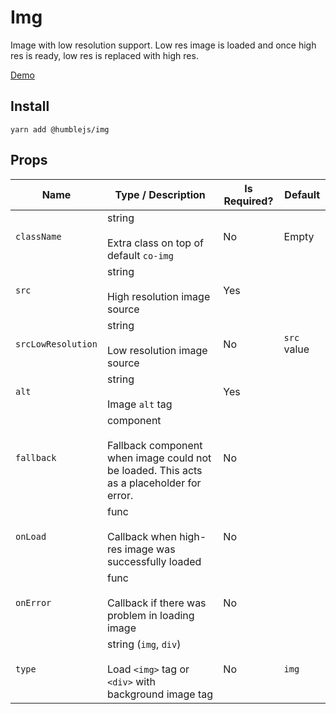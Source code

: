 # Img
Image with low resolution support. Low res image is loaded and once high res is
ready, low res is replaced with high res.

[Demo](https://humblejs.zuhd.org/pkg/img/demo)

## Install

```
yarn add @humblejs/img
```

## Props

| **Name** | **Type / Description** | **Is Required?** | **Default** |
|-----------|----------|-------------|-------------|
| `className`    | string<br><br>Extra class on top of default `co-img` | No | Empty |
| `src`    | string<br><br>High resolution image source | Yes |  |
| `srcLowResolution`    | string<br><br>Low resolution image source | No | `src` value |
| `alt`    | string<br><br>Image `alt` tag | Yes | |
| `fallback`    | component<br><br>Fallback component when image could not be loaded. This acts as a placeholder for error. | No | |
| `onLoad`    | func<br><br>Callback when high-res image was successfully loaded | No | |
| `onError`    | func<br><br>Callback if there was problem in loading image | No | |
| `type`    | string (`img`, `div`) <br><br>Load `<img>` tag or `<div>` with background image tag | No | `img` |
